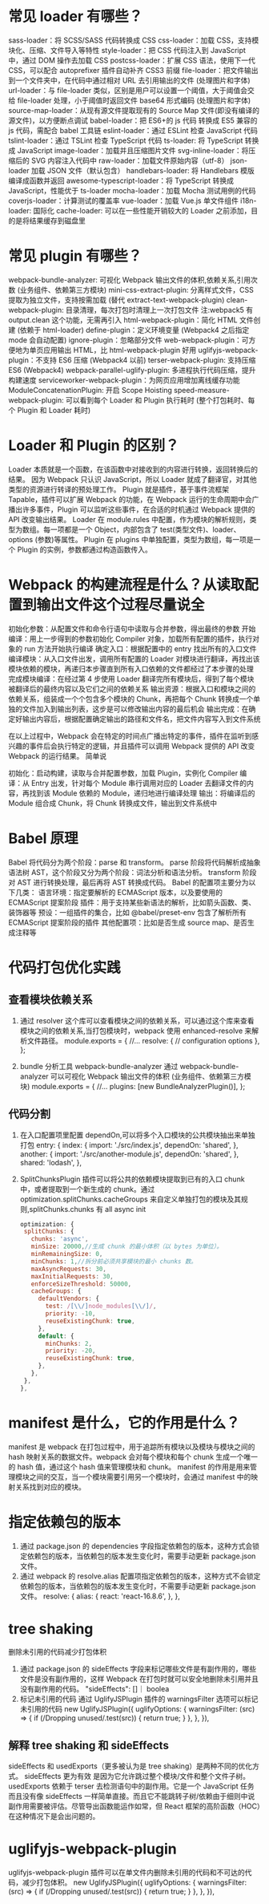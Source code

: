 # 常见 loader 有哪些？

sass-loader：将 SCSS/SASS 代码转换成 CSS
css-loader：加载 CSS，支持模块化、压缩、文件导入等特性
style-loader：把 CSS 代码注入到 JavaScript 中，通过 DOM 操作去加载 CSS
postcss-loader：扩展 CSS 语法，使用下一代 CSS，可以配合 autoprefixer 插件自动补齐 CSS3 前缀
file-loader：把文件输出到一个文件夹中，在代码中通过相对 URL 去引用输出的文件 (处理图片和字体)
url-loader：与 file-loader 类似，区别是用户可以设置一个阈值，大于阈值会交给 file-loader 处理，小于阈值时返回文件 base64 形式编码 (处理图片和字体)
source-map-loader：从现有源文件提取现有的 Source Map 文件(即没有编译的源文件)，以方便断点调试
babel-loader：把 ES6+的 js 代码 转换成 ES5 兼容的 js 代码，需配合 babel 工具链
eslint-loader：通过 ESLint 检查 JavaScript 代码
tslint-loader：通过 TSLint 检查 TypeScript 代码
ts-loader: 将 TypeScript 转换成 JavaScript
image-loader：加载并且压缩图片文件
svg-inline-loader：将压缩后的 SVG 内容注入代码中
raw-loader：加载文件原始内容（utf-8）
json-loader 加载 JSON 文件（默认包含）
handlebars-loader: 将 Handlebars 模版编译成函数并返回
awesome-typescript-loader：将 TypeScript 转换成 JavaScript，性能优于 ts-loader
mocha-loader：加载 Mocha 测试用例的代码
coverjs-loader：计算测试的覆盖率
vue-loader：加载 Vue.js 单文件组件
i18n-loader: 国际化
cache-loader: 可以在一些性能开销较大的 Loader 之前添加，目的是将结果缓存到磁盘里

# 常见 plugin 有哪些？

webpack-bundle-analyzer: 可视化 Webpack 输出文件的体积,依赖关系,引用次数 (业务组件、依赖第三方模块)
mini-css-extract-plugin: 分离样式文件，CSS 提取为独立文件，支持按需加载 (替代 extract-text-webpack-plugin)
clean-webpack-plugin: 目录清理，每次打包时清理上一次打包文件
注:webpack5 有 output.clean 这个功能，无需再引入
html-webpack-plugin：简化 HTML 文件创建 (依赖于 html-loader)
define-plugin：定义环境变量 (Webpack4 之后指定 mode 会自动配置)
ignore-plugin：忽略部分文件
web-webpack-plugin：可方便地为单页应用输出 HTML，比 html-webpack-plugin 好用
uglifyjs-webpack-plugin：不支持 ES6 压缩 (Webpack4 以前)
terser-webpack-plugin: 支持压缩 ES6 (Webpack4)
webpack-parallel-uglify-plugin: 多进程执行代码压缩，提升构建速度
serviceworker-webpack-plugin：为网页应用增加离线缓存功能
ModuleConcatenationPlugin: 开启 Scope Hoisting
speed-measure-webpack-plugin: 可以看到每个 Loader 和 Plugin 执行耗时 (整个打包耗时、每个 Plugin 和 Loader 耗时)

# Loader 和 Plugin 的区别？

Loader 本质就是一个函数，在该函数中对接收到的内容进行转换，返回转换后的结果。
因为 Webpack 只认识 JavaScript，所以 Loader 就成了翻译官，对其他类型的资源进行转译的预处理工作。
Plugin 就是插件，基于事件流框架 Tapable，插件可以扩展 Webpack 的功能，在 Webpack 运行的生命周期中会广播出许多事件，Plugin 可以监听这些事件，在合适的时机通过 Webpack 提供的 API 改变输出结果。
Loader 在 module.rules 中配置，作为模块的解析规则，类型为数组。每一项都是一个 Object，内部包含了 test(类型文件)、loader、options (参数)等属性。
Plugin 在 plugins 中单独配置，类型为数组，每一项是一个 Plugin 的实例，参数都通过构造函数传入。

# Webpack 的构建流程是什么？从读取配置到输出文件这个过程尽量说全

初始化参数：从配置文件和命令行语句中读取与合并参数，得出最终的参数
开始编译：用上一步得到的参数初始化 Compiler 对象，加载所有配置的插件，执行对象的 run 方法开始执行编译
确定入口：根据配置中的 entry 找出所有的入口文件
编译模块：从入口文件出发，调用所有配置的 Loader 对模块进行翻译，再找出该模块依赖的模块，再递归本步骤直到所有入口依赖的文件都经过了本步骤的处理
完成模块编译：在经过第 4 步使用 Loader 翻译完所有模块后，得到了每个模块被翻译后的最终内容以及它们之间的依赖关系
输出资源：根据入口和模块之间的依赖关系，组装成一个个包含多个模块的 Chunk，再把每个 Chunk 转换成一个单独的文件加入到输出列表，这步是可以修改输出内容的最后机会
输出完成：在确定好输出内容后，根据配置确定输出的路径和文件名，把文件内容写入到文件系统

在以上过程中，Webpack 会在特定的时间点广播出特定的事件，插件在监听到感兴趣的事件后会执行特定的逻辑，并且插件可以调用 Webpack 提供的 API 改变 Webpack 的运行结果。
简单说

初始化：启动构建，读取与合并配置参数，加载 Plugin，实例化 Compiler
编译：从 Entry 出发，针对每个 Module 串行调用对应的 Loader 去翻译文件的内容，再找到该 Module 依赖的 Module，递归地进行编译处理
输出：将编译后的 Module 组合成 Chunk，将 Chunk 转换成文件，输出到文件系统中

# Babel 原理

Babel 将代码分为两个阶段：parse 和 transform。
parse 阶段将代码解析成抽象语法树 AST，这个阶段又分为两个阶段：词法分析和语法分析。
transform 阶段对 AST 进行转换处理，最后再将 AST 转换成代码。
Babel 的配置项主要分为以下几类：
语言环境：指定要解析的 ECMAScript 版本，以及要使用的 ECMAScript 提案阶段
插件：用于支持某些新语法的解析，比如箭头函数、类、装饰器等
预设：一组插件的集合，比如 @babel/preset-env 包含了解析所有 ECMAScript 提案阶段的插件
其他配置项：比如是否生成 source map、是否生成注释等

# 代码打包优化实践

## 查看模块依赖关系

1. 通过 resolver 这个库可以查看模块之间的依赖关系，可以通过这个库来查看模块之间的依赖关系,当打包模块时，webpack 使用 enhanced-resolve 来解析文件路径。
   module.exports = {
   //...
   resolve: {
   // configuration options
   },
   };

2. bundle 分析工具 webpack-bundle-analyzer
   通过 webpack-bundle-analyzer 可以可视化 Webpack 输出文件的体积 (业务组件、依赖第三方模块)
   module.exports = {
   //...
   plugins: [new BundleAnalyzerPlugin()],
   };

## 代码分割

1. 在入口配置项里配置 dependOn,可以将多个入口模块的公共模块抽出来单独打包
   entry: {
   index: {
   import: './src/index.js',
   dependOn: 'shared',
   },
   another: {
   import: './src/another-module.js',
   dependOn: 'shared',
   },
   shared: 'lodash',
   },

2. SplitChunksPlugin 插件可以将公共的依赖模块提取到已有的入口 chunk 中，或者提取到一个新生成的 chunk。通过 optimization.splitChunks.cacheGroups 来自定义单独打包的模块及其规则,splitChunks.chunks 有 all async init
   ```javascript
   optimization: {
    splitChunks: {
      chunks: 'async',
      minSize: 20000,//生成 chunk 的最小体积（以 bytes 为单位）。
      minRemainingSize: 0,
      minChunks: 1,//拆分前必须共享模块的最小 chunks 数。
      maxAsyncRequests: 30,
      maxInitialRequests: 30,
      enforceSizeThreshold: 50000,
      cacheGroups: {
        defaultVendors: {
          test: /[\\/]node_modules[\\/]/,
          priority: -10,
          reuseExistingChunk: true,
        },
        default: {
          minChunks: 2,
          priority: -20,
          reuseExistingChunk: true,
        },
      },
    },
   },
   ```

# manifest 是什么，它的作用是什么？

manifest 是 webpack 在打包过程中，用于追踪所有模块以及模块与模块之间的 hash 映射关系的数据文件。webpack 会对每个模块和每个 chunk 生成一个唯一的 hash 值，通过这个 hash 值来管理模块和 chunk。
manifest 的作用是用来管理模块之间的交互，当一个模块需要引用另一个模块时，会通过 manifest 中的映射关系找到对应的模块。

# 指定依赖包的版本

1. 通过 package.json 的 dependencies 字段指定依赖包的版本，这种方式会锁定依赖包的版本，当依赖包的版本发生变化时，需要手动更新 package.json 文件。
2. 通过 webpack 的 resolve.alias 配置项指定依赖包的版本，这种方式不会锁定依赖包的版本，当依赖包的版本发生变化时，不需要手动更新 package.json 文件。
   resolve: {
   alias: {
   react: 'react-16.8.6',
   },
   },

# tree shaking

删除未引用的代码减少打包体积

1. 通过 package.json 的 sideEffects 字段来标记哪些文件是有副作用的，哪些文件是没有副作用的，这样 Webpack 在打包时就可以安全地删除未引用并且没有副作用的代码。
   "sideEffects": []｜ boolea
2. 标记未引用的代码
   通过 UglifyJSPlugin 插件的 warningsFilter 选项可以标记未引用的代码
   new UglifyJSPlugin({
   uglifyOptions: {
   warningsFilter: (src) => {
   if (/Dropping unused/.test(src)) {
   return true;
   }
   },
   },
   }),

## 解释 tree shaking 和 sideEffects

sideEffects 和 usedExports（更多被认为是 tree shaking）是两种不同的优化方式。
sideEffects 更为有效 是因为它允许跳过整个模块/文件和整个文件子树。
usedExports 依赖于 terser 去检测语句中的副作用。它是一个 JavaScript 任务而且没有像 sideEffects 一样简单直接。而且它不能跳转子树/依赖由于细则中说副作用需要被评估。尽管导出函数能运作如常，但 React 框架的高阶函数（HOC）在这种情况下是会出问题的。

# uglifyjs-webpack-plugin

uglifyjs-webpack-plugin 插件可以在单文件内删除未引用的代码和不可达的代码，减少打包体积。
new UglifyJSPlugin({
uglifyOptions: {
warningsFilter: (src) => {
if (/Dropping unused/.test(src)) {
return true;
}
},
},
}),

